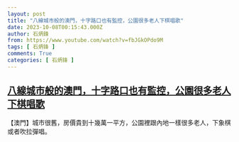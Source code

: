 ```yaml
---
layout: post
title: "八線城市般的澳門，十字路口也有監控，公園很多老人下棋唱歌"
date: 2023-10-08T00:15:43.000Z
author: 石炳鋒
from: https://www.youtube.com/watch?v=fbJGkOPdo9M
tags: [ 石炳锋 ]
comments: True
categories: [ 石炳锋 ]
---
```

<!--1696724143000-->
[八線城市般的澳門，十字路口也有監控，公園很多老人下棋唱歌](https://www.youtube.com/watch?v=fbJGkOPdo9M)
------

<div>
【澳門】城市很舊，房價貴到十幾萬一平方，公園裡跟內地一樣很多老人，下象棋或者吹拉彈唱。
</div>
